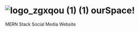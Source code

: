   # ![logo_zgxqou (1) (1)](https://user-images.githubusercontent.com/45349730/138401729-23998df0-54c6-48b0-86fd-dfe92f65deed.png)  ourSpace!

  
  MERN Stack Social Media Website
  
  
  
